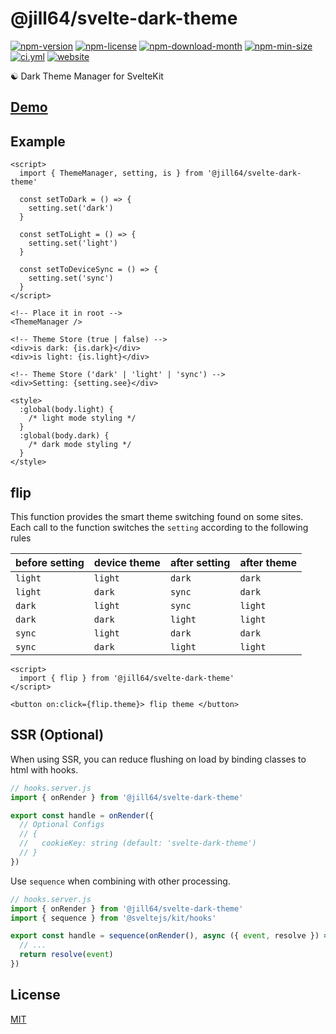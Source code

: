 <!----- BEGIN GHOST DOCS HEADER ----->

# @jill64/svelte-dark-theme

<!----- BEGIN GHOST DOCS BADGES ----->

<a href="https://npmjs.com/package/@jill64/svelte-dark-theme"><img src="https://img.shields.io/npm/v/@jill64/svelte-dark-theme" alt="npm-version" /></a> <a href="https://npmjs.com/package/@jill64/svelte-dark-theme"><img src="https://img.shields.io/npm/l/@jill64/svelte-dark-theme" alt="npm-license" /></a> <a href="https://npmjs.com/package/@jill64/svelte-dark-theme"><img src="https://img.shields.io/npm/dm/@jill64/svelte-dark-theme" alt="npm-download-month" /></a> <a href="https://npmjs.com/package/@jill64/svelte-dark-theme"><img src="https://img.shields.io/bundlephobia/min/@jill64/svelte-dark-theme" alt="npm-min-size" /></a> <a href="https://github.com/jill64/svelte-dark-theme/actions/workflows/ci.yml"><img src="https://github.com/jill64/svelte-dark-theme/actions/workflows/ci.yml/badge.svg" alt="ci.yml" /></a> <a href="https://svelte-dark-theme.jill64.dev"><img src="https://img.shields.io/website?up_message=working&down_message=down&url=https%3A%2F%2Fsvelte-dark-theme.jill64.dev" alt="website" /></a>

<!----- END GHOST DOCS BADGES ----->

☯ Dark Theme Manager for SvelteKit

## [Demo](https://svelte-dark-theme.jill64.dev)

<!----- END GHOST DOCS HEADER ----->

## Example

```svelte
<script>
  import { ThemeManager, setting, is } from '@jill64/svelte-dark-theme'

  const setToDark = () => {
    setting.set('dark')
  }

  const setToLight = () => {
    setting.set('light')
  }

  const setToDeviceSync = () => {
    setting.set('sync')
  }
</script>

<!-- Place it in root -->
<ThemeManager />

<!-- Theme Store (true | false) -->
<div>is dark: {is.dark}</div>
<div>is light: {is.light}</div>

<!-- Theme Store ('dark' | 'light' | 'sync') -->
<div>Setting: {setting.see}</div>

<style>
  :global(body.light) {
    /* light mode styling */
  }
  :global(body.dark) {
    /* dark mode styling */
  }
</style>
```

## flip

This function provides the smart theme switching found on some sites.
Each call to the function switches the `setting` according to the following rules

| before setting | device theme | after setting | after theme |
| -------------- | ------------ | ------------- | ----------- |
| `light`        | `light`      | `dark`        | `dark`      |
| `light`        | `dark`       | `sync`        | `dark`      |
| `dark`         | `light`      | `sync`        | `light`     |
| `dark`         | `dark`       | `light`       | `light`     |
| `sync`         | `light`      | `dark`        | `dark`      |
| `sync`         | `dark`       | `light`       | `light`     |

```svelte
<script>
  import { flip } from '@jill64/svelte-dark-theme'
</script>

<button on:click={flip.theme}> flip theme </button>
```

## SSR (Optional)

When using SSR, you can reduce flushing on load by binding classes to html with hooks.

```js
// hooks.server.js
import { onRender } from '@jill64/svelte-dark-theme'

export const handle = onRender({
  // Optional Configs
  // {
  //   cookieKey: string (default: 'svelte-dark-theme')
  // }
})
```

Use `sequence` when combining with other processing.

```js
// hooks.server.js
import { onRender } from '@jill64/svelte-dark-theme'
import { sequence } from '@sveltejs/kit/hooks'

export const handle = sequence(onRender(), async ({ event, resolve }) => {
  // ...
  return resolve(event)
})
```

<!----- BEGIN GHOST DOCS FOOTER ----->

## License

[MIT](LICENSE)

<!----- END GHOST DOCS FOOTER ----->
